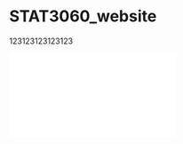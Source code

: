# STAT3060_website
123123123123123
<iframe src="//player.bilibili.com/player.html?aid=734425828&bvid=BV1aD4y1j7P3&cid=942144249&page=1" scrolling="no" border="0" frameborder="no" framespacing="0" allowfullscreen="true"></iframe>
